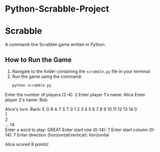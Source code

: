 # Python-Scrabble-Project
# Scrabble

A command-line Scrabble game written in Python.

## How to Run the Game

1. Navigate to the folder containing the `scrabble.py` file in your terminal.
2. Run the game using the command:  
   ```bash
   python scrabble.py


Enter the number of players (2-4): 2
Enter player 1's name: Alice
Enter player 2's name: Bob

Alice's turn.
Rack: E G R A T S T
  0 1 2 3 4 5 6 7 8 9 10 11 12 13 14
0                                
1                                
2                                
...
14                               
Enter a word to play: GREAT
Enter start row (0-14): 7
Enter start column (0-14): 7
Enter direction (horizontal/vertical): horizontal

Alice scored 8 points!

